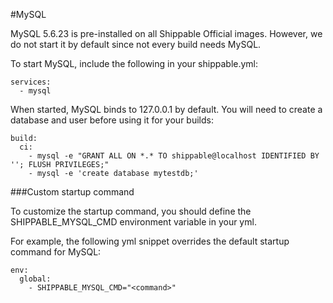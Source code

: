 
#MySQL

MySQL 5.6.23 is pre-installed on all Shippable Official images. However, we do not start it by default since not every build needs MySQL.

To start MySQL, include the following in your shippable.yml:

```
services:
  - mysql
```

When started, MySQL binds to 127.0.0.1 by default. You will need to create a database and user before using it for your builds:

```
build:
  ci:
    - mysql -e "GRANT ALL ON *.* TO shippable@localhost IDENTIFIED BY ''; FLUSH PRIVILEGES;"
    - mysql -e 'create database mytestdb;'
```
 

###Custom startup command 

To customize the startup command, you should define the SHIPPABLE_MYSQL_CMD environment variable in your yml. 

For example, the following yml snippet overrides the default startup command for MySQL:

```
env:
  global:
    - SHIPPABLE_MYSQL_CMD="<command>"
```


